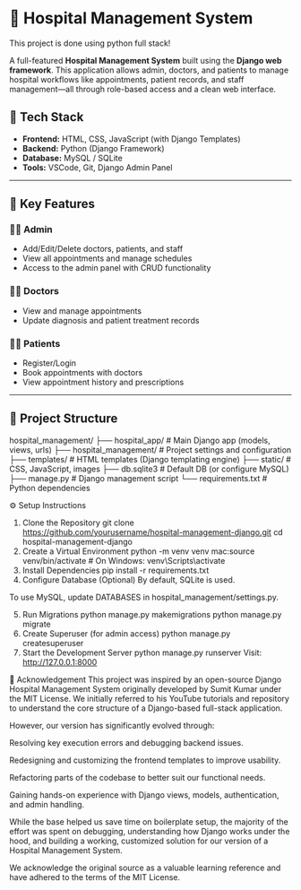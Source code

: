 # 🏥  Hospital Management System
This project is done using python full stack!

A full-featured **Hospital Management System** built using the **Django web framework**. This application allows admin, doctors, and patients to manage hospital workflows like appointments, patient records, and staff management—all through role-based access and a clean web interface.

## 🔧 Tech Stack

- **Frontend:** HTML, CSS, JavaScript (with Django Templates)
- **Backend:** Python (Django Framework)
- **Database:** MySQL / SQLite
- **Tools:** VSCode, Git, Django Admin Panel

---

## 🚀 Key Features

### 👨‍⚕️ Admin
- Add/Edit/Delete doctors, patients, and staff
- View all appointments and manage schedules
- Access to the admin panel with CRUD functionality

### 🧑‍⚕️ Doctors
- View and manage appointments
- Update diagnosis and patient treatment records

### 👩‍💼 Patients
- Register/Login
- Book appointments with doctors
- View appointment history and prescriptions

---

## 📁 Project Structure

hospital_management/
├── hospital_app/        # Main Django app (models, views, urls)
├── hospital_management/ # Project settings and configuration
├── templates/           # HTML templates (Django templating engine)
├── static/              # CSS, JavaScript, images
├── db.sqlite3           # Default DB (or configure MySQL)
├── manage.py            # Django management script
└── requirements.txt     # Python dependencies


⚙️ Setup Instructions
1. Clone the Repository
git clone https://github.com/yourusername/hospital-management-django.git
cd hospital-management-django
2. Create a Virtual Environment
python -m venv venv
mac:source venv/bin/activate  # On Windows: venv\Scripts\activate
3. Install Dependencies
pip install -r requirements.txt
4. Configure Database (Optional)
By default, SQLite is used.

To use MySQL, update DATABASES in hospital_management/settings.py.

5. Run Migrations
python manage.py makemigrations
python manage.py migrate
6. Create Superuser (for admin access)
python manage.py createsuperuser
7. Start the Development Server
python manage.py runserver
Visit: http://127.0.0.1:8000

🙌 Acknowledgement
This project was inspired by an open-source Django Hospital Management System originally developed by Sumit Kumar under the MIT License. We initially referred to his YouTube tutorials and repository to understand the core structure of a Django-based full-stack application.

However, our version has significantly evolved through:

Resolving key execution errors and debugging backend issues.

Redesigning and customizing the frontend templates to improve usability.

Refactoring parts of the codebase to better suit our functional needs.

Gaining hands-on experience with Django views, models, authentication, and admin handling.

While the base helped us save time on boilerplate setup, the majority of the effort was spent on debugging, understanding how Django works under the hood, and building a working, customized solution for our version of a Hospital Management System.

We acknowledge the original source as a valuable learning reference and have adhered to the terms of the MIT License.
